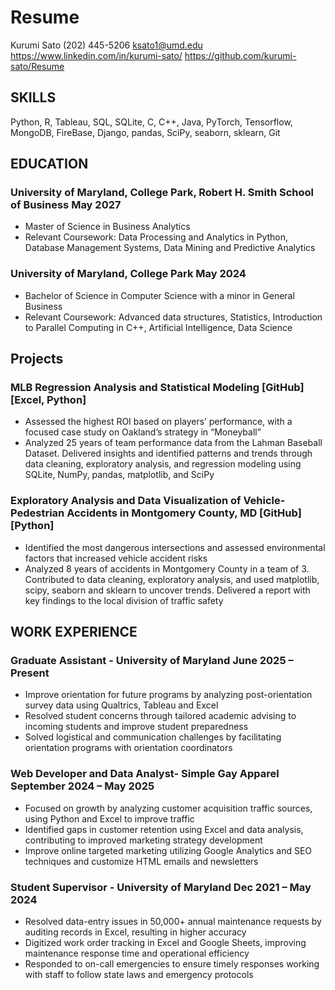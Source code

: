 # Resume
Kurumi Sato
(202) 445-5206
ksato1@umd.edu
https://www.linkedin.com/in/kurumi-sato/
https://github.com/kurumi-sato/Resume

## SKILLS
Python, R, Tableau, SQL, SQLite, C, C++, Java, PyTorch, Tensorflow, MongoDB, FireBase, Django, pandas, SciPy, seaborn, sklearn, Git

## EDUCATION

### University of Maryland, College Park, Robert H. Smith School of Business                                          May 2027
- Master of Science in Business Analytics
- Relevant Coursework: Data Processing and Analytics in Python, Database Management Systems, Data Mining and Predictive Analytics
### University of Maryland, College Park                                                                              May 2024
- Bachelor of Science in Computer Science with a minor in General Business
- Relevant Coursework: Advanced data structures, Statistics, Introduction to Parallel Computing in C++, Artificial Intelligence, Data Science

## Projects
### MLB Regression Analysis and Statistical Modeling [GitHub] [Excel, Python]
- Assessed the highest ROI based on players’ performance, with a focused case study on Oakland’s strategy in “Moneyball”
- Analyzed 25 years of team performance data from the Lahman Baseball Dataset. Delivered insights and identified patterns and
trends through data cleaning, exploratory analysis, and regression modeling using SQLite, NumPy, pandas, matplotlib, and SciPy

### Exploratory Analysis and Data Visualization of Vehicle-Pedestrian Accidents in Montgomery County, MD [GitHub] [Python]
- Identified the most dangerous intersections and assessed environmental factors that increased vehicle accident risks
- Analyzed 8 years of accidents in Montgomery County in a team of 3. Contributed to data cleaning, exploratory analysis, and used
matplotlib, scipy, seaborn and sklearn to uncover trends. Delivered a report with key findings to the local division of traffic safety


## WORK EXPERIENCE

### Graduate Assistant - University of Maryland                                                            June 2025 – Present
- Improve orientation for future programs by analyzing post-orientation survey data using Qualtrics, Tableau and Excel
- Resolved student concerns through tailored academic advising to incoming students and improve student preparedness
- Solved logistical and communication challenges by facilitating orientation programs with orientation coordinators

### Web Developer and Data Analyst- Simple Gay Apparel                                               September 2024 – May 2025
- Focused on growth by analyzing customer acquisition traffic sources, using Python and Excel to improve traffic
- Identified gaps in customer retention using Excel and data analysis, contributing to improved marketing strategy development
- Improve online targeted marketing utilizing Google Analytics and SEO techniques and customize HTML emails and newsletters

### Student Supervisor - University of Maryland                                                            Dec 2021 – May 2024
- Resolved data-entry issues in 50,000+ annual maintenance requests by auditing records in Excel, resulting in higher accuracy
- Digitized work order tracking in Excel and Google Sheets, improving maintenance response time and operational efficiency
- Responded to on-call emergencies to ensure timely responses working with staff to follow state laws and emergency protocols
